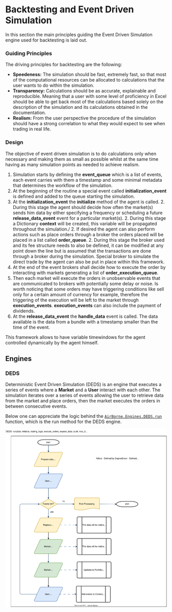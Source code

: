 
# Backtesting and Event Driven Simulation

In this section the main principles guiding the Event Driven Simulation engine used for backtesting is laid out.

### Guiding Principles
The driving principles for backtesting are the following:

- **Speedeness:** The simulation should be fast, extremely fast, so that most of the computational resources can be allocated to calculations that the user wants to do within the simulation. 
- **Transparency:** Calculations should be as accurate, explainable and reproducible. Meaning that a user with some level of proficiency in Excel should be able to get back most of the calculations based solely on the description of the simulation and its calculations obtained in the documentation.
- **Realism:** From the user perspective the procedure of the simulation should have a strong correlation to what they would expect to see when trading in real life.

### Design
The objective of event driven simulation is to do calculations only when necessary and making them as small as possible whilst at the same time having as many simulation points as needed to achieve realism.

1. Simulation starts by defining the **event_queue** which is a list of events, each event carries with them a timestamp and some minimal metadata that determines the workflow of the simulation.
1. At the beginning of the routine a special event called **initialization_event** is defined and added to the queue starting the simulation.
1. At the **initialization_event** the **initialize** method of the agent is called.
    2. During this stage the agent should decide how often the market(s) sends him data by either specifying a frequency or scheduling a future **release_data_event** event for a particular market(s).
    2. During this stage a Dictionary **context** will be created, this variable will be propagated throughout the simulation./
    2. If desired the agent can also perform actions such as place orders through a broker the orders placed will be placed in a list called **order_queue**.
    2. During this stage the broker used and its fee structure needs to also be defined, it can be modified at any point down the line but is assumed that the transactions are done through a broker during the simulation. Special broker to simulate the direct trade by the agent can also be put in place within this framework.  
1. At the end of the event brokers shall decide how to execute the order by interacting with markets generating a list of **order_execution_queue**.
1. Then each market will execute the orders in unobservable  events that are communicated to brokers with potentially some delay or noise. Is worth noticing that some orders may have triggering conditions like sell only for a certain amount of currency for example, therefore the triggering of the execution will be left to the market through **execution_events**. **execution_events** can also include the payment of dividends. 
1. At the **release_data_event** the  **handle_data** event is called. The data available is the data from a bundle with a timestamp smaller than the time of the event.

This framework allows to have variable timewindows for the agent controlled dynamically by the agent himself.

## Engines

### DEDS
Deterministic Event Driven Simulation (DEDS) is an engine that executes a series of events where a **Market** and a **User** interact with each other. The simulation iterates over a series of events allowing the user to retrieve data from the market and place orders, then the market executes the orders in between consecutive events.

Below one can appreciate the logic behind the [`AirBorne.Engines.DEDS.run`](@ref) function, which is the run method for the DEDS engine.

![DEDS_run](./figures/DEDS_run.svg)
